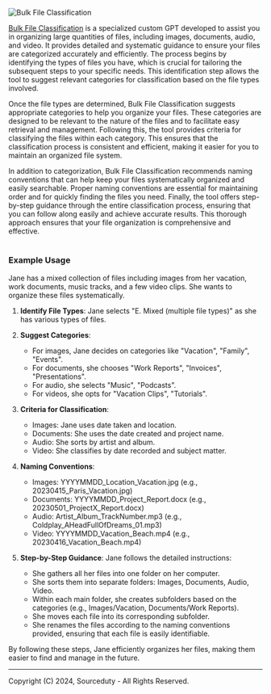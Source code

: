 ![Bulk File Classification](https://github.com/sourceduty/Bulk_File_Classification/assets/123030236/cd6fcbca-36f1-4dea-ae40-c9b238dfe6b5)

[Bulk File Classification](https://chatgpt.com/g/g-z13Z9a5LP-bulk-file-classification) is a specialized custom GPT developed to assist you in organizing large quantities of files, including images, documents, audio, and video. It provides detailed and systematic guidance to ensure your files are categorized accurately and efficiently. The process begins by identifying the types of files you have, which is crucial for tailoring the subsequent steps to your specific needs. This identification step allows the tool to suggest relevant categories for classification based on the file types involved.

Once the file types are determined, Bulk File Classification suggests appropriate categories to help you organize your files. These categories are designed to be relevant to the nature of the files and to facilitate easy retrieval and management. Following this, the tool provides criteria for classifying the files within each category. This ensures that the classification process is consistent and efficient, making it easier for you to maintain an organized file system.

In addition to categorization, Bulk File Classification recommends naming conventions that can help keep your files systematically organized and easily searchable. Proper naming conventions are essential for maintaining order and for quickly finding the files you need. Finally, the tool offers step-by-step guidance through the entire classification process, ensuring that you can follow along easily and achieve accurate results. This thorough approach ensures that your file organization is comprehensive and effective.


#
### Example Usage

Jane has a mixed collection of files including images from her vacation, work documents, music tracks, and a few video clips. She wants to organize these files systematically.

1. **Identify File Types**:
   Jane selects "E. Mixed (multiple file types)" as she has various types of files.

2. **Suggest Categories**:
   - For images, Jane decides on categories like "Vacation", "Family", "Events".
   - For documents, she chooses "Work Reports", "Invoices", "Presentations".
   - For audio, she selects "Music", "Podcasts".
   - For videos, she opts for "Vacation Clips", "Tutorials".

3. **Criteria for Classification**:
   - Images: Jane uses date taken and location.
   - Documents: She uses the date created and project name.
   - Audio: She sorts by artist and album.
   - Video: She classifies by date recorded and subject matter.

4. **Naming Conventions**:
   - Images: YYYYMMDD_Location_Vacation.jpg (e.g., 20230415_Paris_Vacation.jpg)
   - Documents: YYYYMMDD_Project_Report.docx (e.g., 20230501_ProjectX_Report.docx)
   - Audio: Artist_Album_TrackNumber.mp3 (e.g., Coldplay_AHeadFullOfDreams_01.mp3)
   - Video: YYYYMMDD_Vacation_Beach.mp4 (e.g., 20230416_Vacation_Beach.mp4)

5. **Step-by-Step Guidance**:
   Jane follows the detailed instructions:
   - She gathers all her files into one folder on her computer.
   - She sorts them into separate folders: Images, Documents, Audio, Video.
   - Within each main folder, she creates subfolders based on the categories (e.g., Images/Vacation, Documents/Work Reports).
   - She moves each file into its corresponding subfolder.
   - She renames the files according to the naming conventions provided, ensuring that each file is easily identifiable.

By following these steps, Jane efficiently organizes her files, making them easier to find and manage in the future.

***
Copyright (C) 2024, Sourceduty - All Rights Reserved.
